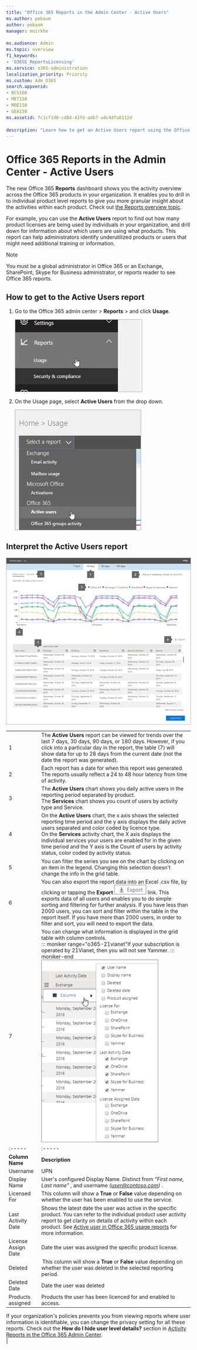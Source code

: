 ```yaml
---
title: "Office 365 Reports in the Admin Center - Active Users"
ms.author: pebaum
author: pebaum
manager: mnirkhe

ms.audience: Admin
ms.topic: overview
f1_keywords:
- 'O365E_ReportsLicensing'
ms.service: o365-administration
localization_priority: Priority
ms.custom: Adm_O365
search.appverid:
- BCS160
- MET150
- MOE150
- GEA150
ms.assetid: fc1cf1d0-cd84-43fd-adb7-a4c4dfa8112d

description: "Learn how to get an Active Users report using the Office 365 Reports dashboard in the Office 365 admin center and find out how many product licenses are being used."
---
```


# Office 365 Reports in the Admin Center - Active Users

The new Office 365 **Reports** dashboard shows you the activity overview across the Office 365 products in your organization. It enables you to drill in to individual product level reports to give you more granular insight about the activities within each product. Check out [the Reports overview topic](activity-reports.md).
  
For example, you can use the **Active Users** report to find out how many product licenses are being used by individuals in your organization, and drill down for information about which users are using what products. This report can help administrators identify underutilized products or users that might need additional training or information. 
  
> [!NOTE]
> You must be a global administrator in Office 365 or an Exchange, SharePoint, Skype for Business administrator, or reports reader to see Office 365 reports. 
  
## How to get to the Active Users report

1. Go to the Office 365 admin center \> **Reports** \> and click **Usage**.
    
    ![In the admin center, click reports, then usage](../media/1e7dbaa2-155e-476a-b50a-7ae7a7393611.png)
  
2. On the Usage page, select **Active Users** from the drop down. 
    
    ![Select a report, and click Active users](../media/90c3229a-c2f8-41f4-83a9-c4d35228e205.png)
  
## Interpret the Active Users report

![Overview of the active users report](../media/cb9773a0-f13d-4f37-8dae-337ff20b77d9.png)
  
|||
|:-----|:-----|
|1  <br/> |The **Active Users** report can be viewed for trends over the last 7 days, 30 days, 90 days, or 180 days. However, if you click into a particular day in the report, the table (7) will show data for up to 28 days from the current date (not the date the report was generated).  <br/> |
|2  <br/> |Each report has a date for when this report was generated. The reports usually reflect a 24 to 48 hour latency from time of activity.  <br/> |
|3  <br/> |The **Active Users** chart shows you daily active users in the reporting period separated by product.  <br/> The **Services** chart shows you count of users by activity type and Service.  <br/> |
|4  <br/> | On the **Active Users** chart, the x axis shows the selected reporting time period and the y axis displays the daily active users separated and color coded by licence type.  <br/>  On the **Services** activity chart, the X axis displays the individual services your users are enabled for in the given time period and the Y axis is the Count of users by activity status, color coded by activity status.  <br/> |
|5  <br/> |You can filter the series you see on the chart by clicking on an item in the legend. Changing this selection doesn't change the info in the grid table.  <br/> |
|6  <br/> |You can also export the report data into an Excel .csv file, by clicking or tapping the **Export** ![Export your data to an Excel file](../media/816a224b-6ca7-4967-a135-4f6427f64dc8.JPG) link. This exports data of all users and enables you to do simple sorting and filtering for further analysis. If you have less than 2000 users, you can sort and filter within the table in the report itself. If you have more than 2000 users, in order to filter and sort, you will need to export the data.  <br/> |
|7  <br/> |You can change what information is displayed in the grid table with column controls.  <br/> ::: moniker range="o365-21vianet"If your subscription is operated by 21Vianet, then you will not see Yammer. ::: moniker-end <br/> ![User level filter options](../media/af8f0a7a-171f-4a65-baae-960f0cb8a5bf.png)|||
|:-----|:-----|
|**Column Name** <br/> |**Description** <br/> |
|Username  <br/> |UPN  <br/> |
|Display Name  <br/> |User's configured Display Name. Distinct from  *"First name, Last name"*  , and username  *(user@contoso.com)*  .  <br/> |
|Licensed For  <br/> |This column will show a **True** or **False** value depending on whether the user has been enabled to use the service.  <br/> |
|Last Activity Date  <br/> |Shows the latest date the user was active in the specific product. You can refer to the individual product user activity report to get clarity on details of activity within each product. See [Active user in Office 365 usage reports](../usage-analytics/active-user-in-usage-reports.md) for more information.  <br/> |
|License Assign Date  <br/> |Date the user was assigned the specific product license.  <br/> |
|Deleted  <br/> | This column will show a **True** or **False** value depending on whether the user was deleted in the selected reporting period.  <br/> |
|Deleted Date  <br/> |Date the user was deleted  <br/> |
|Products assigned  <br/> |Products the user has been licenced for and enabled to access.  <br/> |
   
If your organization's policies prevents you from viewing reports where user information is identifiable, you can change the privacy setting for all these reports. Check out the **How do I hide user level details?** section in [Activity Reports in the Office 365 Admin Center](activity-reports.md).  <br/> |
   

